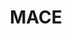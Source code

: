 ---
layout: page
title: MACE
description: A neural surrogate model to emulate chemical kinetics in stellar winds around evolved stars.
img: assets/img/mace.png
redirect: https://github.com/silkemaes/MACE
importance: 1
category: software
---